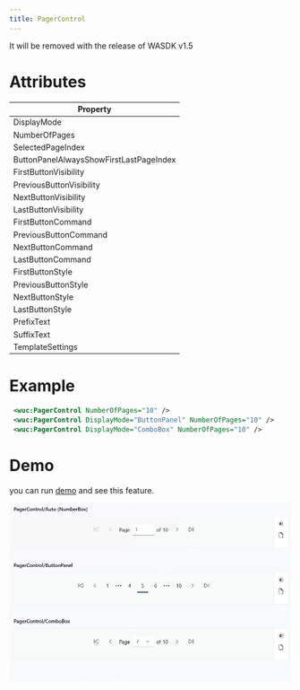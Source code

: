 ```yaml
---
title: PagerControl
---
```


It will be removed with the release of WASDK v1.5

# Attributes
|Property|
|-|
|DisplayMode|
|NumberOfPages|
|SelectedPageIndex|
|ButtonPanelAlwaysShowFirstLastPageIndex|
|FirstButtonVisibility|
|PreviousButtonVisibility|
|NextButtonVisibility|
|LastButtonVisibility|
|FirstButtonCommand|
|PreviousButtonCommand|
|NextButtonCommand|
|LastButtonCommand|
|FirstButtonStyle|
|PreviousButtonStyle|
|NextButtonStyle|
|LastButtonStyle|
|PrefixText|
|SuffixText|
|TemplateSettings|


# Example

```xml
 <wuc:PagerControl NumberOfPages="10" />
 <wuc:PagerControl DisplayMode="ButtonPanel" NumberOfPages="10" />
 <wuc:PagerControl DisplayMode="ComboBox" NumberOfPages="10" />
```


# Demo
you can run [demo](https://github.com/WinUICommunity/WinUICommunity) and see this feature.

![WinUICommunity](https://raw.githubusercontent.com/WinUICommunity/Resources/main/WinUICommunityDocs/PagerControl.png)
